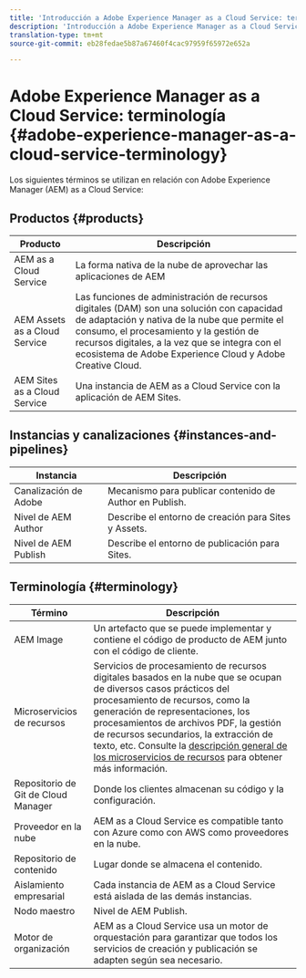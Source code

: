 ```yaml
---
title: 'Introducción a Adobe Experience Manager as a Cloud Service: terminología'
description: 'Introducción a Adobe Experience Manager as a Cloud Service: terminología. '
translation-type: tm+mt
source-git-commit: eb28fedae5b87a67460f4cac97959f65972e652a

---
```



# Adobe Experience Manager as a Cloud Service: terminología {#adobe-experience-manager-as-a-cloud-service-terminology}

Los siguientes términos se utilizan en relación con Adobe Experience Manager (AEM) as a Cloud Service:

## Productos {#products}

| Producto | Descripción |
|---|---|
| AEM as a Cloud Service | La forma nativa de la nube de aprovechar las aplicaciones de AEM |
| AEM Assets as a Cloud Service  | Las funciones de administración de recursos digitales (DAM) son una solución con capacidad de adaptación y nativa de la nube que permite el consumo, el procesamiento y la gestión de recursos digitales, a la vez que se integra con el ecosistema de Adobe Experience Cloud y Adobe Creative Cloud. |
| AEM Sites as a Cloud Service | Una instancia de AEM as a Cloud Service con la aplicación de AEM Sites. |

## Instancias y canalizaciones {#instances-and-pipelines}

| Instancia | Descripción |
|---|---|
| Canalización de Adobe | Mecanismo para publicar contenido de Author en Publish. |
| Nivel de AEM Author | Describe el entorno de creación para Sites y Assets. |
| Nivel de AEM Publish | Describe el entorno de publicación para Sites. |


<!-- This section of the table must be alphabetic -->

## Terminología {#terminology}

| Término | Descripción |
|---|---|
| AEM Image | Un artefacto que se puede implementar y contiene el código de producto de AEM junto con el código de cliente. |
| Microservicios de recursos | Servicios de procesamiento de recursos digitales basados en la nube que se ocupan de diversos casos prácticos del procesamiento de recursos, como la generación de representaciones, los procesamientos de archivos PDF, la gestión de recursos secundarios, la extracción de texto, etc. Consulte la [descripción general de los microservicios de recursos](/help/assets/asset-microservices-overview.md) para obtener más información. |
| Repositorio de Git de Cloud Manager | Donde los clientes almacenan su código y la configuración. |
| Proveedor en la nube | AEM as a Cloud Service es compatible tanto con Azure como con AWS como proveedores en la nube. |
| Repositorio de contenido | Lugar donde se almacena el contenido. |
| Aislamiento empresarial | Cada instancia de AEM as a Cloud Service está aislada de las demás instancias. |
| Nodo maestro | Nivel de AEM Publish. |
| Motor de organización | AEM as a Cloud Service usa un motor de orquestación para garantizar que todos los servicios de creación y publicación se adapten según sea necesario. |
